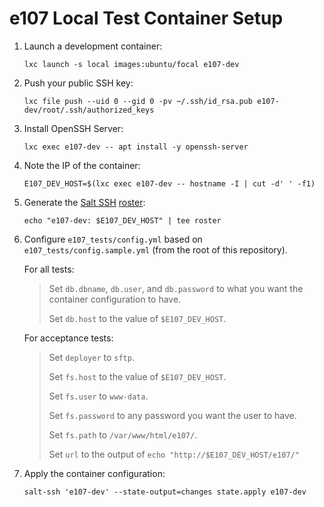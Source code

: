 # e107 Local Test Container Setup

1. Launch a development container:

   ```
   lxc launch -s local images:ubuntu/focal e107-dev
   ```

2. Push your public SSH key:

   ```
   lxc file push --uid 0 --gid 0 -pv ~/.ssh/id_rsa.pub e107-dev/root/.ssh/authorized_keys
   ```

3. Install OpenSSH Server:

   ```
   lxc exec e107-dev -- apt install -y openssh-server
   ```

4. Note the IP of the container:

   ```
   E107_DEV_HOST=$(lxc exec e107-dev -- hostname -I | cut -d' ' -f1)
   ```

5. Generate the [Salt SSH](https://docs.saltstack.com/en/latest/topics/ssh/) [roster](https://docs.saltstack.com/en/latest/topics/ssh/roster.html):

   ```
   echo "e107-dev: $E107_DEV_HOST" | tee roster
   ```

6. Configure `e107_tests/config.yml` based on `e107_tests/config.sample.yml` (from the root of this repository).

   For all tests:

   > Set `db.dbname`, `db.user`, and `db.password` to what you want the container configuration to have.
   >
   > Set `db.host` to the value of `$E107_DEV_HOST`.
   
   For acceptance tests:
   
   > Set `deployer` to `sftp`.
   >
   > Set `fs.host` to the value of `$E107_DEV_HOST`.
   >
   > Set `fs.user` to `www-data`.
   >
   > Set `fs.password` to any password you want the user to have.
   >
   > Set `fs.path` to `/var/www/html/e107/`.
   >
   > Set `url` to the output of `echo "http://$E107_DEV_HOST/e107/"`

7. Apply the container configuration:
   ```
   salt-ssh 'e107-dev' --state-output=changes state.apply e107-dev
   ```
